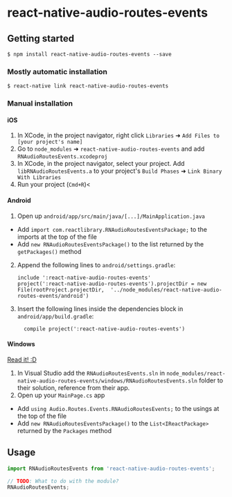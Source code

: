 # react-native-audio-routes-events

## Getting started

`$ npm install react-native-audio-routes-events --save`

### Mostly automatic installation

`$ react-native link react-native-audio-routes-events`

### Manual installation


#### iOS

1. In XCode, in the project navigator, right click `Libraries` ➜ `Add Files to [your project's name]`
2. Go to `node_modules` ➜ `react-native-audio-routes-events` and add `RNAudioRoutesEvents.xcodeproj`
3. In XCode, in the project navigator, select your project. Add `libRNAudioRoutesEvents.a` to your project's `Build Phases` ➜ `Link Binary With Libraries`
4. Run your project (`Cmd+R`)<

#### Android

1. Open up `android/app/src/main/java/[...]/MainApplication.java`
  - Add `import com.reactlibrary.RNAudioRoutesEventsPackage;` to the imports at the top of the file
  - Add `new RNAudioRoutesEventsPackage()` to the list returned by the `getPackages()` method
2. Append the following lines to `android/settings.gradle`:
  	```
  	include ':react-native-audio-routes-events'
  	project(':react-native-audio-routes-events').projectDir = new File(rootProject.projectDir, 	'../node_modules/react-native-audio-routes-events/android')
  	```
3. Insert the following lines inside the dependencies block in `android/app/build.gradle`:
  	```
      compile project(':react-native-audio-routes-events')
  	```

#### Windows
[Read it! :D](https://github.com/ReactWindows/react-native)

1. In Visual Studio add the `RNAudioRoutesEvents.sln` in `node_modules/react-native-audio-routes-events/windows/RNAudioRoutesEvents.sln` folder to their solution, reference from their app.
2. Open up your `MainPage.cs` app
  - Add `using Audio.Routes.Events.RNAudioRoutesEvents;` to the usings at the top of the file
  - Add `new RNAudioRoutesEventsPackage()` to the `List<IReactPackage>` returned by the `Packages` method


## Usage
```javascript
import RNAudioRoutesEvents from 'react-native-audio-routes-events';

// TODO: What to do with the module?
RNAudioRoutesEvents;
```
  